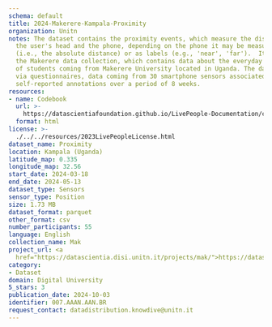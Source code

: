 ```yaml
---
schema: default
title: 2024-Makerere-Kampala-Proximity
organization: Unitn
notes: The dataset contains the proximity events, which measure the distance between
  the user's head and the phone, depending on the phone it may be measured in centimeters
  (i.e., the absolute distance) or as labels (e.g., 'near', 'far').  It is part of
  the Makerere data collection, which contains data about the everyday life activities
  of students coming from Makerere University located in Uganda. The data were collected
  via questionnaires, data coming from 30 smartphone sensors associated to thousand
  self-reported annotations over a period of 8 weeks.
resources:
- name: Codebook
  url: >-
    https://datascientiafoundation.github.io/LivePeople-Documentation/codebooks/2024-MAK-Kampala-proximity.html
  format: html
license: >-
  ./../../resources/2023LivePeopleLicense.html
dataset_name: Proximity
location: Kampala (Uganda)
latitude_map: 0.335
longitude_map: 32.56
start_date: 2024-03-18
end_date: 2024-05-13
dataset_type: Sensors
sensor_type: Position
size: 1.73 MB
dataset_format: parquet
other_format: csv
number_participants: 55
language: English
collection_name: Mak
project_url: <a 
  href="https://datascientia.disi.unitn.it/projects/mak/">https://datascientia.disi.unitn.it/projects/mak/</a>
category:
- Dataset
domain: Digital University
5_stars: 3
publication_date: 2024-10-03
identifier: 007.AAAN.AAN.BR
request_contact: datadistribution.knowdive@unitn.it
---
```

